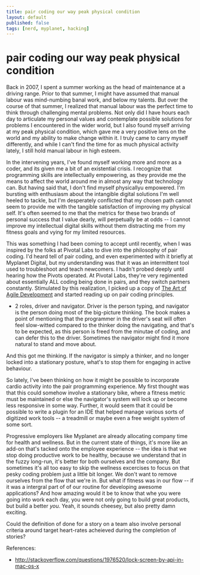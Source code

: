 ```yaml
---
title: pair coding our way peak physical condition
layout: default
published: false
tags: [nerd, myplanet, hacking]
---
```


# pair coding our way peak physical condition

Back in 2007, I spent a summer working as the head of maintenance at a driving range. Prior to that summer, I might have assumed that manual labour was mind-numbing banal work, and below my talents. But over the course of that summer, I realized that manual labour was the perfect time to think through challenging mental problems. Not only did I have hours each day to articulate my personal values and contemplate possible solutions for problems I encountered in the wider world, but I also found myself arriving at my peak physical condition, which gave me a very positive lens on the world and my ability to make change within it. I truly came to carry myself differently, and while I can't find the time for as much physical activity lately, I still hold manual labour in high esteem.

In the intervening years, I've found myself working more and more as a coder, and its given me a bit of an existential crisis. I recognize that programming skills are intellectually empowering, as they provide me the means to affect the world around me in almost any way that technology can. But having said that, I don't find myself physicallyu empowered. I'm bursting with enthusiasm about the intangible digital solutions I'm well heeled to tackle, but I'm desperately conflicted that my chosen path cannot seem to provide me with the tangible satisfaction of improving my physical self. It's often seemed to me that the metrics for these two brands of personal success that I value dearly, will perpetually be at odds -- I cannot improve my intellectual digital skills without them distracting me from my fitness goals and vying for my limited resources.

This was something I had been coming to accept until recently, when I was inspired by the folks at Pivotal Labs to dive into the philosophy of pair coding. I'd heard tell of pair coding, and even experimented with it briefly at Myplanet Digital, but my understanding was that it was an intermittent tool used to troubleshoot and teach newcomers. I hadn't probed deeply until hearing how the Pivots operated. At Pivotal Labs, they're very regimented about essentially ALL coding being done in pairs, and they switch partners constantly. Stimulated by this realization, I picked up a copy of [The Art of Agile Development](http://www.amazon.com/The-Agile-Development-James-Shore/dp/0596527675) and started reading up on pair coding principles.

- 2 roles, driver and navigator. Driver is the person typing, and navigator is the person doing most of the big-picture thinking. The book makes a point of mentioning that the programmer in the driver's seat will often feel slow-witted compared to the thinker doing the navigating, and that's to be expected, as this person is freed from the minutae of coding, and can defer this to the driver. Sometimes the navigator might find it more natural to stand and move about.

And this got me thinking. If the navigator is simply a thinker, and no longer locked into a stationary posture, what's to stop them for engaging in active behaviour.

So lately, I've been thinking on how it might be possible to incorporate cardio activity into the pair programming experience. My first thought was that this could somehow involve a stationary bike, where a fitness metric must be maintained or else the navigator's system will lock up or become less responsive in some way. Further, it would seem that it could be possible to write a plugin for an IDE that helped manage various sorts of digitized work tools -- a treadmill or maybe even a free weight system of some sort.

Progressive employers like Myplanet are already allocating company time for health and wellness. But in the current state of things, it's more like an add-on that's tacked onto the employee experience -- the idea is that we stop doing productive work to be healthy, because we understand that in the fuzzy long-run, it's better for both ourselves and the company. But sometimes it's all too easy to skip the wellness excercises to focus on that pesky coding problem just a little bit longer. We don't want to remove ourselves from the flow that we're in. But what if fitness was in our flow -- if it was a intergral part of of our routine for developing awesome applications? And how amazing would it be to know that whe you were going into work each day, you were not only going to build great products, but build a better *you*. Yeah, it sounds cheesey, but also pretty damn exciting.

Could the definition of done for a story on a team also involve personal criteria around target heart-rates acheieved during the completion of stories?

References:

- http://stackoverflow.com/questions/1976520/lock-screen-by-api-in-mac-os-x